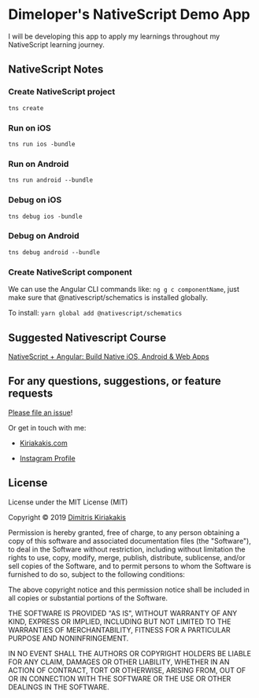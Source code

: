 # Dimeloper's NativeScript Demo App

I will be developing this app to apply my learnings throughout my NativeScript learning journey.

## NativeScript Notes

### Create NativeScript project

`tns create`

### Run on iOS

`tns run ios -bundle`

### Run on Android

`tns run android --bundle`

### Debug on iOS

`tns debug ios -bundle`

### Debug on Android

`tns debug android --bundle`

### Create NativeScript component

We can use the Angular CLI commands like: `ng g c componentName`, just make sure that @nativescript/schematics is installed globally.

To install: `yarn global add @nativescript/schematics`

## Suggested Nativescript Course

[NativeScript + Angular: Build Native iOS, Android & Web Apps](https://www.udemy.com/nativescript-angular-build-native-ios-android-web-apps/)

## For any questions, suggestions, or feature requests

[Please file an issue](https://github.com/dimeloper/ns-dimeloper-app/issues)!

Or get in touch with me:

- [Kiriakakis.com](https://kiriakakis.com)

- [Instagram Profile](https://instagram.com/dimeloper_)

## License

License under the MIT License (MIT)

Copyright © 2019 [Dimitris Kiriakakis](http://www.kiriakakis.com)

Permission is hereby granted, free of charge, to any person obtaining a copy of this software and associated documentation files (the "Software"), to deal in the Software without restriction, including without limitation the rights to use, copy, modify, merge, publish, distribute, sublicense, and/or sell copies of the Software, and to permit persons to whom the Software is furnished to do so, subject to the following conditions:

The above copyright notice and this permission notice shall be included in all copies or substantial portions of the Software.

THE SOFTWARE IS PROVIDED "AS IS", WITHOUT WARRANTY OF ANY KIND, EXPRESS OR IMPLIED, INCLUDING BUT NOT LIMITED TO THE WARRANTIES OF MERCHANTABILITY, FITNESS FOR A PARTICULAR PURPOSE AND NONINFRINGEMENT.

IN NO EVENT SHALL THE AUTHORS OR COPYRIGHT HOLDERS BE LIABLE FOR ANY CLAIM, DAMAGES OR OTHER LIABILITY, WHETHER IN AN ACTION OF CONTRACT, TORT OR OTHERWISE, ARISING FROM, OUT OF OR IN CONNECTION WITH THE SOFTWARE OR THE USE OR OTHER DEALINGS IN THE SOFTWARE.
